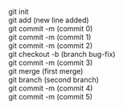 git init <br>
git add (new line added)<br>
git commit -m (commit 0)<br>
git commit -m (commit 1)<br>
git commit -m (commit 2)<br>
git checkout -b (branch bug-fix)<br>
git commit -m (commit 3)<br>
git merge (first merge)<br>
git branch (second branch)<br>
git commit -m (commit 4)<br>
git commit -m (commit 5)<br>
